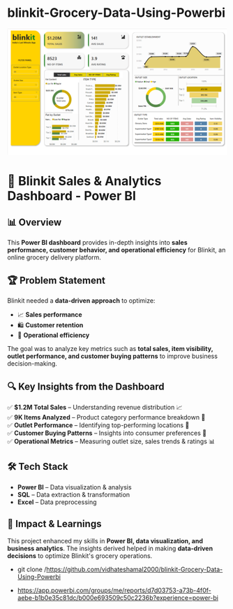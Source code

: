 # blinkit-Grocery-Data-Using-Powerbi
![image alt](https://github.com/vidhateshamal2000/blinkit-Grocery-Data-Using-Powerbi/blob/main/BLINKIT%20DASHBOARD.png)

# 🚀 Blinkit Sales & Analytics Dashboard - Power BI  

## 📊 Overview  
This **Power BI dashboard** provides in-depth insights into **sales performance, customer behavior, and operational efficiency** for Blinkit, an online grocery delivery platform.  

## 🏆 Problem Statement  
Blinkit needed a **data-driven approach** to optimize:  
- 📈 **Sales performance**  
- 🛍 **Customer retention**  
- 🏬 **Operational efficiency**  

The goal was to analyze key metrics such as **total sales, item visibility, outlet performance, and customer buying patterns** to improve business decision-making.  

## 🔍 Key Insights from the Dashboard  
✅ **$1.2M Total Sales** – Understanding revenue distribution 📈  
✅ **9K Items Analyzed** – Product category performance breakdown 🛒  
✅ **Outlet Performance** – Identifying top-performing locations 🏢  
✅ **Customer Buying Patterns** – Insights into consumer preferences 👥  
✅ **Operational Metrics** – Measuring outlet size, sales trends & ratings 📊  

## 🛠 Tech Stack  
- **Power BI** – Data visualization & analysis  
- **SQL** – Data extraction & transformation  
- **Excel** – Data preprocessing  

## 📌 Impact & Learnings  
This project enhanced my skills in **Power BI, data visualization, and business analytics**. The insights derived helped in making **data-driven decisions** to optimize Blinkit's grocery operations.  




  - git clone /https://github.com/vidhateshamal2000/blinkit-Grocery-Data-Using-Powerbi

   
  - https://app.powerbi.com/groups/me/reports/d7d03753-a73b-4f0f-aebe-b1b0e35c81dc/b000e693509c50c2236b?experience=power-bi
